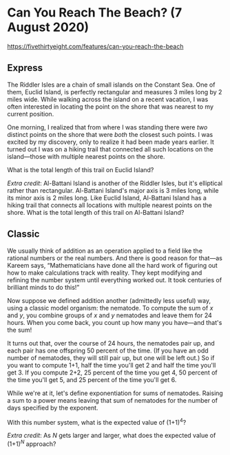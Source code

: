 # Can You Reach The Beach? (7 August 2020)

https://fivethirtyeight.com/features/can-you-reach-the-beach

## Express

The Riddler Isles are a chain of small islands on the Constant Sea.
One of them, Euclid Island, is perfectly rectangular and measures 3 miles long by 2 miles wide.
While walking across the island on a recent vacation, I was often interested in locating the point on the shore that was nearest to my current position.

One morning, I realized that from where I was standing there were *two* distinct points on the shore that were *both* the closest such points.
I was excited by my discovery, only to realize it had been made years earlier.
It turned out I was on a hiking trail that connected all such locations on the island—those with multiple nearest points on the shore.

What is the total length of this trail on Euclid Island?

*Extra credit*: Al-Battani Island is another of the Riddler Isles, but it's elliptical rather than rectangular.
Al-Battani Island's major axis is 3 miles long, while its minor axis is 2 miles long.
Like Euclid Island, Al-Battani Island has a hiking trail that connects all locations with multiple nearest points on the shore.
What is the total length of this trail on Al-Battani Island?

## Classic

We usually think of addition as an operation applied to a field like the rational numbers or the real numbers.
And there is good reason for that—as Kareem says, “Mathematicians have done all the hard work of figuring out how to make calculations track with reality.
They kept modifying and refining the number system until everything worked out.
It took centuries of brilliant minds to do this!”

Now suppose we defined addition another (admittedly less useful) way, using a classic model organism: the nematode.
To compute the sum of *x* and *y*, you combine groups of *x* and *y* nematodes and leave them for 24 hours.
When you come back, you count up how many you have—and that's the sum!

It turns out that, over the course of 24 hours, the nematodes pair up, and each pair has one offspring 50 percent of the time.
(If you have an odd number of nematodes, they will still pair up, but one will be left out.)
So if you want to compute 1+1, half the time you'll get 2 and half the time you'll get 3.
If you compute 2+2, 25 percent of the time you get 4, 50 percent of the time you'll get 5, and 25 percent of the time you'll get 6.

While we're at it, let's define exponentiation for sums of nematodes.
Raising a sum to a power means leaving that sum of nematodes for the number of days specified by the exponent.

With this number system, what is the expected value of (1+1)<sup>4</sup>?

*Extra credit*: As *N* gets larger and larger, what does the expected value of (1+1)<sup><i>N</i></sup> approach?

